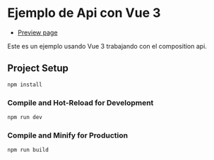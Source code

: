 # Ejemplo de Api con Vue 3 

- [Preview page](https://api-de-datos.netlify.app/)

Este es un ejemplo usando Vue 3 trabajando con el composition api. 

## Project Setup

```sh
npm install
```

### Compile and Hot-Reload for Development

```sh
npm run dev
```

### Compile and Minify for Production

```sh
npm run build
```
